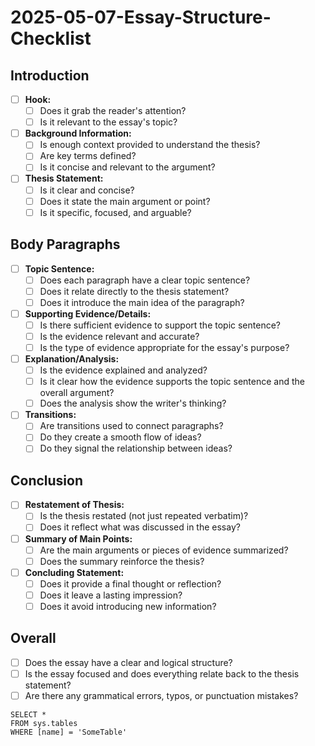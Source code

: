 # 2025-05-07-Essay-Structure-Checklist

## **Introduction**

* [ ] **Hook:**
    * [ ] Does it grab the reader's attention?
    * [ ] Is it relevant to the essay's topic?
* [ ] **Background Information:**
    * [ ] Is enough context provided to understand the thesis?
    * [ ] Are key terms defined?
    * [ ] Is it concise and relevant to the argument?
* [ ] **Thesis Statement:**
    * [ ] Is it clear and concise?
    * [ ] Does it state the main argument or point?
    * [ ] Is it specific, focused, and arguable?

## **Body Paragraphs**

* [ ] **Topic Sentence:**
    * [ ] Does each paragraph have a clear topic sentence?
    * [ ] Does it relate directly to the thesis statement?
    * [ ] Does it introduce the main idea of the paragraph?
* [ ] **Supporting Evidence/Details:**
    * [ ] Is there sufficient evidence to support the topic sentence?
    * [ ] Is the evidence relevant and accurate?
    * [ ] Is the type of evidence appropriate for the essay's purpose?
* [ ] **Explanation/Analysis:**
    * [ ] Is the evidence explained and analyzed?
    * [ ] Is it clear how the evidence supports the topic sentence and the overall argument?
    * [ ] Does the analysis show the writer's thinking?
* [ ] **Transitions:**
    * [ ] Are transitions used to connect paragraphs?
    * [ ] Do they create a smooth flow of ideas?
    * [ ] Do they signal the relationship between ideas?

## **Conclusion**

* [ ] **Restatement of Thesis:**
    * [ ] Is the thesis restated (not just repeated verbatim)?
    * [ ] Does it reflect what was discussed in the essay?
* [ ] **Summary of Main Points:**
    * [ ] Are the main arguments or pieces of evidence summarized?
    * [ ] Does the summary reinforce the thesis?
* [ ] **Concluding Statement:**
    * [ ] Does it provide a final thought or reflection?
    * [ ] Does it leave a lasting impression?
    * [ ] Does it avoid introducing new information?

## **Overall**

* [ ] Does the essay have a clear and logical structure?
* [ ] Is the essay focused and does everything relate back to the thesis statement?
* [ ] Are there any grammatical errors, typos, or punctuation mistakes?

 ```tsql
 SELECT *
 FROM sys.tables
 WHERE [name] = 'SomeTable'
 ```
